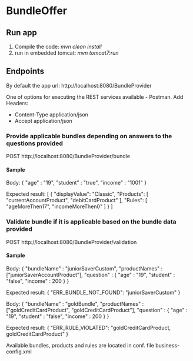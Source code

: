 # BundleOffer

## Run app
1. Compile the code: *mvn clean install*
2. run in embedded tomcat: *mvn tomcat7:run*

## Endpoints
By default the app url:
http://localhost:8080/BundleProvider

One of options for executing the REST services available - Postman.
Add Headers:
* Content-Type      application/json
* Accept            application/json


### Provide applicable bundles depending on answers to the questions provided
POST http://localhost:8080/BundleProvider/bundle

#### Sample
Body:
{
			"age" : "19", 
			"student" : "true",
			"income" : "1001"
}

Expected result:
[
  {
    "displayValue": "Classic",
    "Products": [
      "currentAccountProduct",
      "debitCardProduct"
    ],
    "Rules": [
      "ageMoreThen17",
      "incomeMoreThen0"
    ]
  }
]


### Validate bundle if it is applicable based on the bundle data provided
POST http://localhost:8080/BundleProvider/validation

#### Sample
Body:
{
	"bundleName" : "juniorSaverCustom",
	"productNames" : ["juniorSaverAccountProduct"],
	"question" : {
			"age" : "19", 
			"student" : "false",
			"income" : 200
			}
}

Expected result:
{
  "ERR_BUNDLE_NOT_FOUND": "juniorSaverCustom"
}


Body:
{
	"bundleName" : "goldBundle",
	"productNames" : ["goldCreditCardProduct", "goldCreditCardProduct"],
	"question" : {
			"age" : "19", 
			"student" : "false",
			"income" : 200
			}
}

Expected result:
{
  "ERR_RULE_VIOLATED": "goldCreditCardProduct, goldCreditCardProduct"
}


Available bundles, products and rules are located in conf. file business-config.xml
